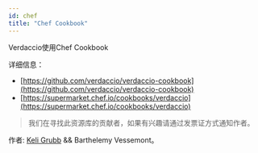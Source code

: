```yaml
---
id: chef
title: "Chef Cookbook"
---
```


Verdaccio使用Chef Cookbook

详细信息：

* [https://github.com/verdaccio/verdaccio-cookbook](https://github.com/verdaccio/verdaccio-cookbook)
* [https://supermarket.chef.io/cookbooks/verdaccio](https://supermarket.chef.io/cookbooks/verdaccio)

> 我们在寻找此资源库的贡献者，如果有兴趣请通过发票证方式通知作者。

作者: [Keli Grubb](https://github.com/kgrubb) && Barthelemy Vessemont。


